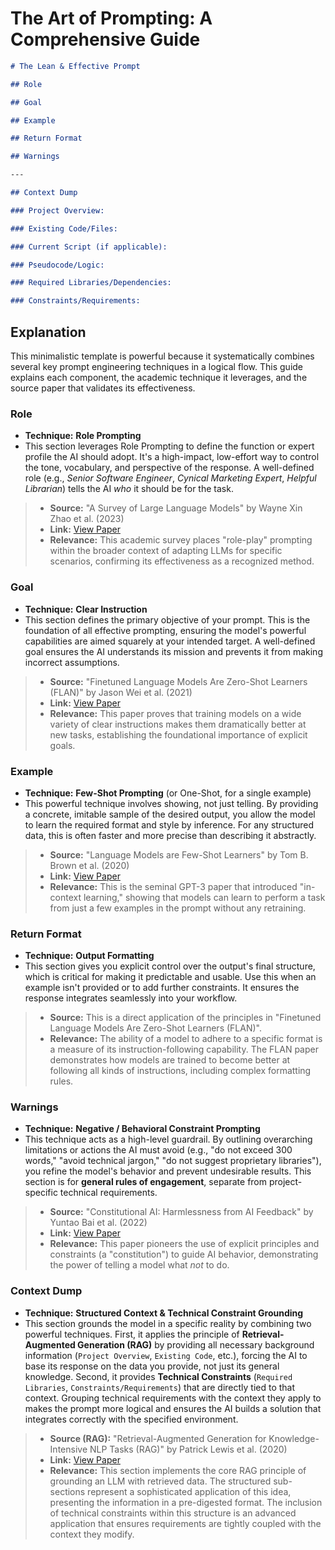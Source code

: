 # The Art of Prompting: A Comprehensive Guide

```md
# The Lean & Effective Prompt

## Role

## Goal

## Example

## Return Format

## Warnings

---

## Context Dump

### Project Overview:

### Existing Code/Files:

### Current Script (if applicable):

### Pseudocode/Logic:

### Required Libraries/Dependencies:

### Constraints/Requirements:
```

## Explanation

This minimalistic template is powerful because it systematically combines several key prompt engineering techniques in a logical flow. This guide explains each component, the academic technique it leverages, and the source paper that validates its effectiveness.

### Role
- **Technique:** **Role Prompting**
- This section leverages Role Prompting to define the function or expert profile the AI should adopt. It's a high-impact, low-effort way to control the tone, vocabulary, and perspective of the response. A well-defined role (e.g., *Senior Software Engineer*, *Cynical Marketing Expert*, *Helpful Librarian*) tells the AI *who* it should be for the task.

> - **Source:** "A Survey of Large Language Models" by Wayne Xin Zhao et al. (2023)
> - **Link:** [View Paper](https://arxiv.org/abs/2303.18223)
> - **Relevance:** This academic survey places "role-play" prompting within the broader context of adapting LLMs for specific scenarios, confirming its effectiveness as a recognized method.

### Goal
- **Technique:** **Clear Instruction**
- This section defines the primary objective of your prompt. This is the foundation of all effective prompting, ensuring the model's powerful capabilities are aimed squarely at your intended target. A well-defined goal ensures the AI understands its mission and prevents it from making incorrect assumptions.

> - **Source:** "Finetuned Language Models Are Zero-Shot Learners (FLAN)" by Jason Wei et al. (2021)
> - **Link:** [View Paper](https://arxiv.org/abs/2109.01652)
> - **Relevance:** This paper proves that training models on a wide variety of clear instructions makes them dramatically better at new tasks, establishing the foundational importance of explicit goals.

### Example
- **Technique:** **Few-Shot Prompting** (or One-Shot, for a single example)
- This powerful technique involves showing, not just telling. By providing a concrete, imitable sample of the desired output, you allow the model to learn the required format and style by inference. For any structured data, this is often faster and more precise than describing it abstractly.

> - **Source:** "Language Models are Few-Shot Learners" by Tom B. Brown et al. (2020)
> - **Link:** [View Paper](https://arxiv.org/abs/2005.14165)
> - **Relevance:** This is the seminal GPT-3 paper that introduced "in-context learning," showing that models can learn to perform a task from just a few examples in the prompt without any retraining.

### Return Format
- **Technique:** **Output Formatting**
- This section gives you explicit control over the output's final structure, which is critical for making it predictable and usable. Use this when an example isn't provided or to add further constraints. It ensures the response integrates seamlessly into your workflow.

> - **Source:** This is a direct application of the principles in "Finetuned Language Models Are Zero-Shot Learners (FLAN)".
> - **Relevance:** The ability of a model to adhere to a specific format is a measure of its instruction-following capability. The FLAN paper demonstrates how models are trained to become better at following all kinds of instructions, including complex formatting rules.

### Warnings
- **Technique:** **Negative / Behavioral Constraint Prompting**
- This technique acts as a high-level guardrail. By outlining overarching limitations or actions the AI must avoid (e.g., "do not exceed 300 words," "avoid technical jargon," "do not suggest proprietary libraries"), you refine the model's behavior and prevent undesirable results. This section is for **general rules of engagement**, separate from project-specific technical requirements.

> - **Source:** "Constitutional AI: Harmlessness from AI Feedback" by Yuntao Bai et al. (2022)
> - **Link:** [View Paper](https://arxiv.org/abs/2212.08073)
> - **Relevance:** This paper pioneers the use of explicit principles and constraints (a "constitution") to guide AI behavior, demonstrating the power of telling a model what *not* to do.

### Context Dump
- **Technique:** **Structured Context & Technical Constraint Grounding**
- This section grounds the model in a specific reality by combining two powerful techniques. First, it applies the principle of **Retrieval-Augmented Generation (RAG)** by providing all necessary background information (`Project Overview`, `Existing Code`, etc.), forcing the AI to base its response on the data you provide, not just its general knowledge. Second, it provides **Technical Constraints** (`Required Libraries`, `Constraints/Requirements`) that are directly tied to that context. Grouping technical requirements with the context they apply to makes the prompt more logical and ensures the AI builds a solution that integrates correctly with the specified environment.

> - **Source (RAG):** "Retrieval-Augmented Generation for Knowledge-Intensive NLP Tasks (RAG)" by Patrick Lewis et al. (2020)
> - **Link:** [View Paper](https://arxiv.org/abs/2005.11401)
> - **Relevance:** This section implements the core RAG principle of grounding an LLM with retrieved data. The structured sub-sections represent a sophisticated application of this idea, presenting the information in a pre-digested format. The inclusion of technical constraints within this structure is an advanced application that ensures requirements are tightly coupled with the context they modify.
